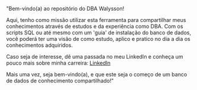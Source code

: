 "Bem-vindo(a) ao repositório do DBA Walysson!

Aqui, tenho como missão utilizar esta ferramenta para compartilhar meus conhecimentos através de estudos e da experiência como DBA. Com os scripts SQL ou até mesmo com um 'guia' de instalação do banco de dados, você poderá ter uma visão de como estudo, aplico e pratico no dia a dia os conhecimentos adquiridos.

Caso seja de interesse, dê uma passada no meu LinkedIn e conheça um pouco mais sobre minha carreira: [LinkedIn](https://www.linkedin.com/in/walysson-ferreira/)

Mais uma vez, seja bem-vindo(a), e que este seja o começo de um banco de dados de conhecimento compartilhado!"
